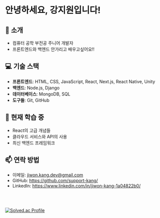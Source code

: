 # 안녕하세요, 강지원입니다!

## 👋 소개
- 컴퓨터 공학 부전공 주니어 개발자
- 프론트엔드와 백엔드 안가리고 배우고싶어요!!

## 💻 기술 스택
- **프론트엔드**: HTML, CSS, JavaScript, React, Next.js, React Native, Unity
- **백엔드**: Node.js, Django
- **데이터베이스**: MongoDB, SQL
- **도구들**: Git, GitHub

## 🌱 현재 학습 중
- React의 고급 개념들
- 클라우드 서비스와 API의 사용
- 최신 백엔드 프레임워크

## 📫 연락 방법
- 이메일: jiwon.kang.dev@gmail.com
- GitHub: https://github.com/support-kang/
- LinkedIn: https://www.linkedin.com/in/jiwon-kang-1a04822b0/
<br/>
<br/>

[![Solved.ac Profile](http://mazassumnida.wtf/api/generate_badge?boj=kk3012001)](https://solved.ac/kk3012001)<br/>
